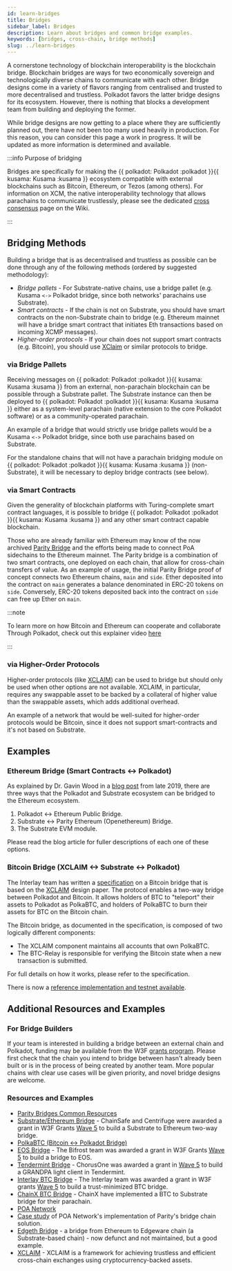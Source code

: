 ```yaml
---
id: learn-bridges
title: Bridges
sidebar_label: Bridges
description: Learn about bridges and common bridge examples.
keywords: [bridges, cross-chain, bridge methods]
slug: ../learn-bridges
---
```


A cornerstone technology of blockchain interoperability is the blockchain bridge. Blockchain bridges
are ways for two economically sovereign and technologically diverse chains to communicate with each
other. Bridge designs come in a variety of flavors ranging from centralised and trusted to more
decentralised and trustless. Polkadot favors the latter bridge designs for its ecosystem. However,
there is nothing that blocks a development team from building and deploying the former.

While bridge designs are now getting to a place where they are sufficiently planned out, there have
not been too many used heavily in production. For this reason, you can consider this
page a work in progress. It will be updated as more information is determined and available.

:::info Purpose of bridging

Bridges are specifically for making the {{ polkadot: Polkadot :polkadot }}{{ kusama: 
Kusama :kusama }} ecosystem compatible with external blockchains
such as Bitcoin, Ethereum, or Tezos (among others). For information on XCM, the native
interoperability technology that allows parachains to communicate trustlessly, please see the
dedicated [cross consensus][] page on the Wiki.

:::

## Bridging Methods

Building a bridge that is as decentralised and trustless as possible can be done through any of the
following methods (ordered by suggested methodology):

- *Bridge pallets* - For Substrate-native chains, use a bridge pallet (e.g. Kusama `<->` Polkadot
  bridge, since both networks' parachains use Substrate).
- *Smart contracts* - If the chain is not on Substrate, you should have smart contracts on the
  non-Substrate chain to bridge (e.g. Ethereum mainnet will have a bridge smart contract that
  initiates Eth transactions based on incoming XCMP messages).
- *Higher-order protocols* - If your chain does not support smart contracts (e.g. Bitcoin), you
  should use [XClaim][xclaim] or similar protocols to bridge.

### via Bridge Pallets

Receiving messages on {{ polkadot: Polkadot :polkadot }}{{ kusama: Kusama :kusama }} from 
an external, non-parachain blockchain can be possible through a Substrate pallet. The Substrate 
instance can then be deployed to {{ polkadot: Polkadot :polkadot }}{{ kusama: Kusama :kusama }} 
either as a system-level parachain (native extension to the core Polkadot software) or as a 
community-operated parachain.

An example of a bridge that would strictly use bridge pallets would be a Kusama `<->` Polkadot
bridge, since both use parachains based on Substrate.

For the standalone chains that will not have a parachain bridging module on 
{{ polkadot: Polkadot :polkadot }}{{ kusama: Kusama :kusama }}
(non-Substrate), it will be necessary to deploy bridge contracts (see below).

### via Smart Contracts

Given the generality of blockchain platforms with Turing-complete smart contract languages, it is
possible to bridge {{ polkadot: Polkadot :polkadot }}{{ kusama: Kusama :kusama }} and any other 
smart contract capable blockchain.

Those who are already familiar with Ethereum may know of the now archived [Parity Bridge][] and the
efforts being made to connect PoA sidechains to the Ethereum mainnet. The Parity bridge is a
combination of two smart contracts, one deployed on each chain, that allow for cross-chain transfers
of value. As an example of usage, the initial Parity Bridge proof of concept connects two Ethereum
chains, `main` and `side`. Ether deposited into the contract on `main` generates a balance
denominated in ERC-20 tokens on `side`. Conversely, ERC-20 tokens deposited back into the contract
on `side` can free up Ether on `main`.

:::note

To learn more on how Bitcoin and Ethereum can cooperate and collaborate Through Polkadot, check
out this explainer video [here](https://www.youtube.com/watch?v=rvoFUiOR3cM)

:::

### via Higher-Order Protocols

Higher-order protocols (like [XCLAIM][xclaim]) can be used to bridge but should only be used when
other options are not available. XCLAIM, in particular, requires any swappable asset to be backed by
a collateral of higher value than the swappable assets, which adds additional overhead.

An example of a network that would be well-suited for higher-order protocols would be Bitcoin, since
it does not support smart-contracts and it's not based on Substrate.

## Examples

### Ethereum Bridge (Smart Contracts <-> Polkadot)

As explained by Dr. Gavin Wood in a [blog post][eth bridging blog] from late 2019, there are three
ways that the Polkadot and Substrate ecosystem can be bridged to the Ethereum ecosystem.

1. Polkadot <-> Ethereum Public Bridge.
1. Substrate <-> Parity Ethereum (Openethereum) Bridge.
1. The Substrate EVM module.

Please read the blog article for fuller descriptions of each one of these options.

### Bitcoin Bridge (XCLAIM <-> Substrate <-> Polkadot)

The Interlay team has written a [specification][interlay] on a Bitcoin bridge that is based on the
[XCLAIM][] design paper. The protocol enables a two-way bridge between Polkadot and Bitcoin. It
allows holders of BTC to "teleport" their assets to Polkadot as PolkaBTC, and holders of PolkaBTC to
burn their assets for BTC on the Bitcoin chain.

The Bitcoin bridge, as documented in the specification, is composed of two logically different
components:

- The XCLAIM component maintains all accounts that own PolkaBTC.
- The BTC-Relay is responsible for verifying the Bitcoin state when a new transaction is submitted.

For full details on how it works, please refer to the specification.

There is now a
[reference implementation and testnet available](https://medium.com/interlay/polkabtc-beta-testnet-launch-2cc9ea7431b7).

## Additional Resources and Examples

### For Bridge Builders

If your team is interested in building a bridge between an external chain and Polkadot, funding may be 
available from the W3F [grants program][]. Please first check that the chain you intend to bridge between 
hasn't already been built or is in the process of being created by another
team. More popular chains with clear use cases will be given priority, and novel bridge designs are
welcome.

### Resources and Examples

- [Parity Bridges Common Resources](https://github.com/paritytech/parity-bridges-common)
- [Substrate/Ethereum Bridge](https://github.com/ChainSafe/ChainBridge) - ChainSafe and Centrifuge
  were awarded a grant in W3F Grants [Wave 5][] to build a Substrate to Ethereum two-way bridge.
- [PolkaBTC (Bitcoin <-> Polkadot Bridge)](https://docs.polkabtc.io/#/)
- [EOS Bridge][bifrost] - The Bifrost team was awarded a grant in W3F Grants [Wave 5][] to build a
  bridge to EOS.
- [Tendermint Bridge](https://github.com/ChorusOne/tendermint-light-client) - ChorusOne was awarded
  a grant in [Wave 5][] to build a GRANDPA light client in Tendermint.
- [Interlay BTC Bridge][interlay] - The Interlay team was awarded a grant in W3F grants [Wave 5][]
  to build a trust-minimized BTC bridge.
- [ChainX BTC Bridge](https://github.com/chainx-org/ChainX/tree/master/xpallets/gateway/bitcoin) -
  ChainX have implemented a BTC to Substrate bridge for their parachain.
- [POA Network](https://poa.network/)
- [Case study](https://medium.com/giveth/ethereum-dapp-scaling-poa-network-acee8a51e772) of POA
  Network's implementation of Parity's bridge chain solution.
- [Edgeth Bridge](https://github.com/hicommonwealth/edgeth_bridge/) - a bridge from Ethereum to
  Edgeware chain (a Substrate-based chain) - now defunct and not maintained, but a good example.
- [XCLAIM][] - XCLAIM is a framework for achieving trustless and efficient cross-chain exchanges
  using cryptocurrency-backed assets.

[cross consensus]: learn-cross-consensus.md
[parity bridge]: https://github.com/paritytech/parity-bridge
[interlay]: https://interlay.gitlab.io/polkabtc-spec/
[xclaim]: https://eprint.iacr.org/2018/643.pdf
[bifrost]: https://github.com/bifrost-codes/bifrost
[wave 5]: https://medium.com/web3foundation/web3-foundation-grants-wave-5-recipients-2205f4fde096
[eth bridging blog]: https://medium.com/polkadot-network/polkadot-substrate-and-ethereum-f0bf1ccbfd13
[grants program]: https://github.com/w3f/General-Grants-Program
